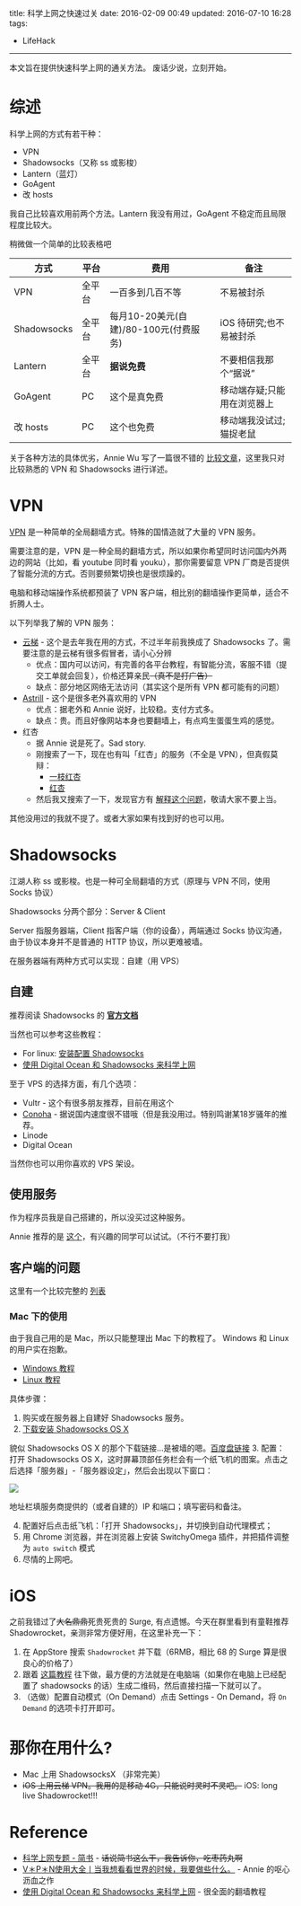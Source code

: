 title: 科学上网之快速过关
date: 2016-02-09 00:49
updated: 2016-07-10 16:28 
tags:
- LifeHack
---

本文旨在提供快速科学上网的通关方法。
废话少说，立刻开始。
<!--more-->

# 综述

科学上网的方式有若干种：

* VPN
* Shadowsocks（又称 ss 或影梭）
* Lantern（蓝灯）
* GoAgent
* 改 hosts

我自己比较喜欢用前两个方法。Lantern 我没有用过，GoAgent 不稳定而且局限程度比较大。

稍微做一个简单的比较表格吧

|方式        |平台         |费用 |备注|
|-----------|-------------| -----|----|
|VPN        |全平台|一百多到几百不等|不易被封杀|
|Shadowsocks|全平台|每月10-20美元(自建)/80-100元(付费服务)|iOS 待研究;也不易被封杀|
|Lantern    |全平台|**据说免费**|不要相信我那个“据说”|
|GoAgent    |PC|这个是真免费|移动端存疑;只能用在浏览器上|
|改 hosts    |PC|这个也免费|移动端我没试过;猫捉老鼠|

关于各种方法的具体优劣，Annie Wu 写了一篇很不错的 [比较文章][AnnieWu-VPN]，这里我只对比较熟悉的 VPN 和 Shadowsocks 进行详述。

# VPN

[VPN](https://zh.wikipedia.org/zh/%E8%99%9B%E6%93%AC%E7%A7%81%E4%BA%BA%E7%B6%B2%E8%B7%AF) 是一种简单的全局翻墙方式。特殊的国情造就了大量的 VPN 服务。

需要注意的是，VPN 是一种全局的翻墙方式，所以如果你希望同时访问国内外两边的网站（比如，看 youtube 同时看 youku），那你需要留意 VPN 厂商是否提供了智能分流的方式。否则要频繁切换也是很烦躁的。

电脑和移动端操作系统都预装了 VPN 客户端，相比别的翻墙操作更简单，适合不折腾人士。

以下列举我了解的 VPN 服务：

* [云梯](https://www.ytpub.com/) - 这个是去年我在用的方式，不过半年前我换成了 Shadowsocks 了。需要注意的是云梯有很多假冒者，请小心分辨
  * 优点：国内可以访问，有完善的各平台教程，有智能分流，客服不错（提交工单就会回复），价格还算亲民~~（真不是打广告）~~
  * 缺点：部分地区网络无法访问（其实这个是所有 VPN 都可能有的问题）
* [Astrill](https://www.astrill.com/) - 这个是很多老外喜欢用的 VPN
  * 优点：据老外和 Annie 说好，比较稳。支付方式多。
  * 缺点：贵。而且好像网站本身也要翻墙上，有点鸡生蛋蛋生鸡的感觉。
* 红杏
  * 据 Annie 说是死了。Sad story.
  * 刚搜索了一下，现在也有叫「红杏」的服务（不全是 VPN），但真假莫辩：
    * [一枝红杏](http://www.yizhihongxing.com/)
    * [红杏](http://www.hongxingchajian.com/)
  * 然后我又搜索了一下，发现官方有 [解释这个问题](http://help.honx.in/hc/kb/article/49540/)，敬请大家不要上当。

其他没用过的我就不提了。或者大家如果有找到好的也可以用。

# Shadowsocks

江湖人称 ss 或影梭。也是一种可全局翻墙的方式（原理与 VPN 不同，使用 Socks 协议）

Shadowsocks 分两个部分：Server & Client

Server 指服务器端，Client 指客户端（你的设备），两端通过 Socks 协议沟通，由于协议本身并不是普通的 HTTP 协议，所以更难被墙。

在服务器端有两种方式可以实现：自建（用 VPS）

## 自建

推荐阅读 Shadowsocks 的 **[官方文档](https://github.com/shadowsocks/shadowsocks/wiki/Shadowsocks-%E4%BD%BF%E7%94%A8%E8%AF%B4%E6%98%8E)**

当然也可以参考这些教程：

* For linux: [安装配置 Shadowsocks](https://xiaoxiao.im/2014/06/02/shadowsocks.html)
* [使用 Digital Ocean 和 Shadowsocks 来科学上网](http://jerryzou.com/posts/shadowsocks-with-digitalocean/)

至于 VPS 的选择方面，有几个选项：

* Vultr - 这个有很多朋友推荐，目前在用这个
* [Conoha](https://www.conoha.jp/zh) - 据说国内速度很不错哦（但是我没用过。特别鸣谢某18岁骚年的推荐。
* Linode
* Digital Ocean

当然你也可以用你喜欢的 VPS 架设。

## 使用服务

作为程序员我是自己搭建的，所以没买过这种服务。

Annie 推荐的是 [这个](https://shadowsocks.com/)，有兴趣的同学可以试试。（不行不要打我）

## 客户端的问题

这里有一个比较完整的 [列表](https://shadowsocks.com/client.html)

### Mac 下的使用

由于我自己用的是 Mac，所以只能整理出 Mac 下的教程了。
Windows 和 Linux 的用户实在抱歉。

* [Windows 教程](https://github.com/shadowsocks/shadowsocks-windows/wiki/Shadowsocks-Windows-%E4%BD%BF%E7%94%A8%E8%AF%B4%E6%98%8E)
* [Linux 教程](http://jerryzou.com/posts/shadowsocks-with-digitalocean/)

具体步骤：

1. 购买或在服务器上自建好 Shadowsocks 服务。
2. [下载安装 Shadowsocks OS X](https://github.com/shadowsocks/shadowsocks-iOS/wiki/Shadowsocks-for-OSX-%E5%B8%AE%E5%8A%A9)

  貌似 Shadowsocks OS X 的那个下载链接...是被墙的嗯。[百度盘链接](http://pan.baidu.com/s/1skb1yQp)
3. 配置：打开 Shadowsocks OS X，这时屏幕顶部任务栏会有一个纸飞机的图案。点击之后选择「服务器」-「服务器设定」，然后会出现以下窗口：

  ![](http://7xjvtw.com1.z0.glb.clouddn.com/ss-mac-os-x.png)

  地址栏填服务商提供的（或者自建的）IP 和端口；填写密码和备注。

4. 配置好后点击纸飞机：「打开 Shadowsocks」，并切换到自动代理模式；
5. 用 Chrome 浏览器，并在浏览器上安装 SwitchyOmega 插件，并把插件调整为 `auto switch` 模式
6. 尽情的上网吧。

# iOS

之前我错过了~~大名鼎鼎~~死贵死贵的 Surge, 有点遗憾。今天在群里看到有童鞋推荐 Shadowrocket，亲测非常方便好用，在这里补充一下：

1. 在 AppStore 搜索 `Shadowrocket` 并下载（6RMB，相比 68 的 Surge 算是很良心的价格了）
2. 跟着 [这篇教程](https://ii-i.org/archives/859) 往下做，最方便的方法就是在电脑端（如果你在电脑上已经配置了 shadowsocks 的话）生成二维码，然后直接扫描一下就可以了。
3. （选做）配置自动模式（On Demand）点击 Settings - On Demand，将 `On Demand` 的选项卡打开即可。

# 那你在用什么?

* Mac 上用 ShadowsocksX （非常完美）
* ~~iOS 上用云梯 VPN。我用的是移动 4G，只能说时灵时不灵吧。~~ iOS: long live Shadowrocket!!!

# Reference

* [科学上网专题 - 简书](http://www.jianshu.com/collection/b6b16295fc83) - ~~话说简书这么干，我告诉你，吃枣药丸啊~~
* [V＊P＊N使用大全丨当我想看看世界的时候，我要做些什么。][AnnieWu-VPN] - Annie 的呕心沥血之作
* [使用 Digital Ocean 和 Shadowsocks 来科学上网](http://jerryzou.com/posts/shadowsocks-with-digitalocean/) - 很全面的翻墙教程

[AnnieWu-VPN]: https://mp.weixin.qq.com/s?__biz=MzAwOTU3MDMwNg==&mid=402146885&idx=1&sn=b8b69ca32f4b49fbe42f1effa39e095d&scene=1&srcid=01130kK0bCb7pKtQwV2Vfpq8&key=710a5d99946419d9a313aac034600058a65e11dd5741d34c5ac15fc11b7ed24df3e5a616096eaaff56b058df8903ca4b&ascene=0&uin=MjYyODA0MjQ4Mw%3D%3D&devicetype=iMac+MacBookPro11%2C2+OSX+OSX+10.11.3+build(15D21)&version=11020201&pass_ticket=px%2FKbwHJYExj3Fb52LK%2FlNK4T1Q7IOubUmdFgDsYhcXx9BtQCsMI3oIxktwDz3MB
